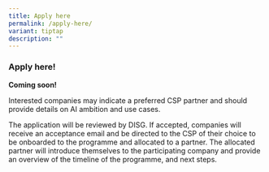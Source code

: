 ```yaml
---
title: Apply here
permalink: /apply-here/
variant: tiptap
description: ""
---
```

<h3><strong>Apply here!</strong></h3>
<p><strong>Coming soon!</strong>
</p>
<p>Interested companies may indicate a preferred CSP partner and should provide
details on AI ambition and use cases.</p>
<p>The application will be reviewed by DISG. If accepted, companies will
receive an acceptance email and be directed to the CSP of their choice
to be onboarded to the programme and allocated to a partner. The allocated
partner will introduce themselves to the participating company and provide
an overview of the timeline of the programme, and next steps.</p>